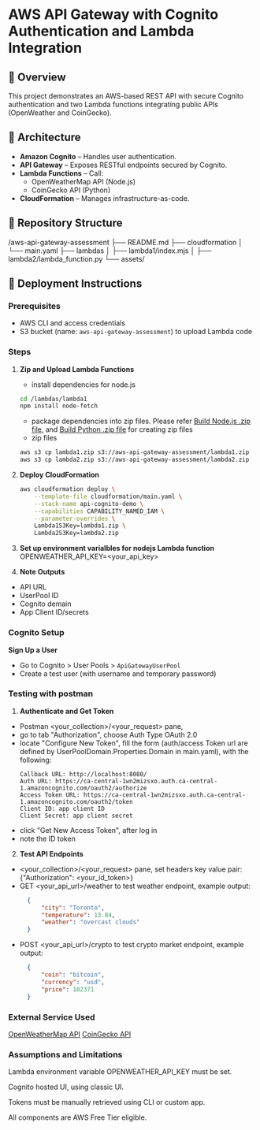 # AWS API Gateway with Cognito Authentication and Lambda Integration

## 📌 Overview

This project demonstrates an AWS-based REST API with secure Cognito authentication 
and two Lambda functions integrating public APIs (OpenWeather and CoinGecko).

## 🔧 Architecture

- **Amazon Cognito** – Handles user authentication.
- **API Gateway** – Exposes RESTful endpoints secured by Cognito.
- **Lambda Functions** – Call:
  - OpenWeatherMap API (Node.js)
  - CoinGecko API (Python)
- **CloudFormation** – Manages infrastructure-as-code.

## 📁 Repository Structure

/aws-api-gateway-assessment
├── README.md
├── cloudformation
│ └── main.yaml
├── lambdas
│ ├── lambda1/index.mjs
│ ├── lambda2/lambda_function.py
└── assets/



## 🚀 Deployment Instructions

### Prerequisites
- AWS CLI and access credentials
- S3 bucket (name: `aws-api-gateway-assessment`) to upload Lambda code


### Steps

1. **Zip and Upload Lambda Functions**
   - install dependencies for node.js
   ```bash
   cd /lambdas/lambda1
   npm install node-fetch
   ```
   - package dependencies into zip files.
   Please refer [Build Node.js .zip file](https://docs.aws.amazon.com/lambda/latest/dg/nodejs-package.html#nodejs-package-create-dependencies), and [Build Python .zip file](https://docs.aws.amazon.com/lambda/latest/dg/python-package.html#python-package-create-dependencies) for creating zip files
   - zip files
   ```bash
   aws s3 cp lambda1.zip s3://aws-api-gateway-assessment/lambda1.zip 
   aws s3 cp lambda2.zip s3://aws-api-gateway-assessment/lambda2.zip
   ```

2. **Deploy CloudFormation**
    ```bash
    aws cloudformation deploy \
        --template-file cloudformation/main.yaml \
        --stack-name api-cognito-demo \
        --capabilities CAPABILITY_NAMED_IAM \
        --parameter-overrides \
        Lambda1S3Key=lambda1.zip \
        Lambda2S3Key=lambda2.zip
    ```
3. **Set up environment varialbles for nodejs Lambda function**
   OPENWEATHER_API_KEY=<your_api_key>

4. **Note Outputs**
- API URL
- UserPool ID
- Cognito demain
- App Client ID/secrets

### Cognito Setup
**Sign Up a User**
- Go to Cognito > User Pools > `ApiGatewayUserPool`
- Create a test user (with username and temporary password)


###  Testing with postman
1. **Authenticate and Get Token**
- Postman <your_collection>/<your_request> pane, 
- go to tab "Authorization", choose Auth Type OAuth 2.0
- locate "Configure New Token", fill the form (auth/access Token url are defined
  by UserPoolDomain.Properties.Domain in main.yaml), with the following:
    ```code
    Callback URL: http://localhost:8080/
    Auth URL: https://ca-central-1wn2mizsxo.auth.ca-central-1.amazoncognito.com/oauth2/authorize
    Access Token URL: https://ca-central-1wn2mizsxo.auth.ca-central-1.amazoncognito.com/oauth2/token
    Client ID: app client ID
    Client Secret: app client secret
    ```
 - click "Get New Access Token", after log in
- note the ID token


2. **Test API Endpoints**
- <your_collection>/<your_request> pane, set headers key value pair: {"Authorization": <your_id_token>}
- GET <your_api_url>/weather to test weather endpoint, example output:
  ```json
    {
        "city": "Toronto",
        "temperature": 13.84,
        "weather": "overcast clouds"
    }
  ```
- POST <your_api_url>/crypto to test crypto market endpoint, example output:
  ```json
    {
        "coin": "bitcoin",
        "currency": "usd",
        "price": 102371
    }
  ```
### External Service Used
[OpenWeatherMap API](https://openweathermap.org/api)
[CoinGecko API](https://www.coingecko.com/en/api)


### Assumptions and Limitations
Lambda environment variable OPENWEATHER_API_KEY must be set.

Cognito hosted UI, using classic UI.

Tokens must be manually retrieved using CLI or custom app.

All components are AWS Free Tier eligible.